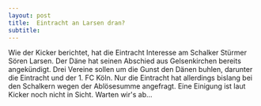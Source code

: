 ```yaml
---
layout: post
title:  Eintracht an Larsen dran?
subtitle:  
---
```


Wie der Kicker berichtet, hat die Eintracht Interesse am Schalker Stürmer Sören Larsen. Der Däne hat seinen Abschied aus Gelsenkirchen bereits angekündigt. Drei Vereine sollen um die Gunst den Dänen buhlen, darunter die Eintracht und der 1. FC Köln. Nur die Eintracht hat allerdings bislang bei den Schalkern wegen der Ablösesumme angefragt. Eine Einigung ist laut Kicker noch nicht in Sicht. Warten wir's ab...


